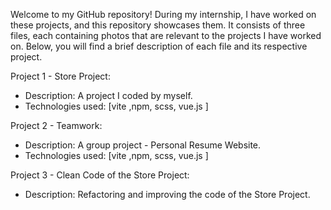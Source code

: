Welcome to my GitHub repository! During my internship, I have worked on these projects, and this repository showcases them.
It consists of three files, each containing photos that are relevant to the projects I have worked on.
Below, you will find a brief description of each file and its respective project.

Project 1 - Store Project:
- Description: A project I coded by myself.
- Technologies used: [vite ,npm, scss, vue.js  ]

Project 2 - Teamwork:
- Description: A group project - Personal Resume Website.
- Technologies used: [vite ,npm, scss, vue.js  ]

Project 3 - Clean Code of the Store Project:
- Description: Refactoring and improving the code of the Store Project.

